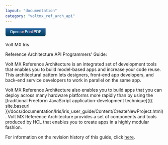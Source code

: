 ```yaml
---
layout: "documentation"
category: "voltmx_ref_arch_api"
---
```

                    

[![](Resources/Images/pdf.png)](http://docs.voltmx.com/9_x_PDFs/iris/voltmx_ref_arch_api_internal.pdf "VoltMX Reference Architecture Programmer's Guide")

Volt MX  Iris

Reference Architecture API Programmers' Guide:

Volt MX  Reference Architecture is an integrated set of development tools that enables you to build model-based apps and increase your code reuse. This architectural pattern lets designers, front-end app developers, and back-end service developers to work in parallel on the same app.

Volt MX  Reference Architecture also enables you to build apps that you can deploy across many hardware platforms more rapidly than by using the [traditional Freeform JavaScript application-development technique]({{ site.baseurl }}/docs/documentation/Iris/iris_user_guide/Content/CreateNewProject.html). Volt MX Reference Architecture provides a set of components and tools produced by HCL that enables you to create apps in a highly modular fashion.

For information on the revision history of this guide, click [here](Revision_History_Home.html#revision-history).
